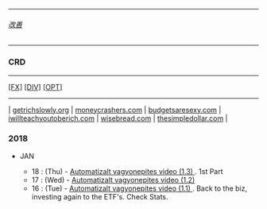 
---

###### [改善](https://github.com/ttltrk/0C/blob/master/README.MD)

---

### CRD

---

[[FX]]()
[[DIV]](https://github.com/ttltrk/ELSE/blob/master/CRD/DIV/DIVS.MD)
[[OPT]]()

---

| [getrichslowly.org](http://www.getrichslowly.org/) |
[moneycrashers.com](https://www.moneycrashers.com/) |
[budgetsaresexy.com](http://www.budgetsaresexy.com/) |
[iwillteachyoutoberich.com](https://www.iwillteachyoutoberich.com/) |
[wisebread.com](http://www.wisebread.com/) |
[thesimpledollar.com](https://www.thesimpledollar.com/) |

### 2018

  * JAN
  
    * 18 : (Thu) - [Automatizalt vagyonepites video (1.3) ](http://osztalekportfolio.com/kurzus/automatizalt_vagyonepites/p/az_elso_lepesek). 1st Part
    * 17 : (Wed) - [Automatizalt vagyonepites video (1.2) ](http://osztalekportfolio.com/kurzus/automatizalt_vagyonepites/p/az_elso_lepesek)
    * 16 : (Tue) - [Automatizalt vagyonepites video (1.1) ](http://osztalekportfolio.com/kurzus/automatizalt_vagyonepites/p/az_elso_lepesek). Back to the biz, investing again to the ETF's. Check Stats.
    

